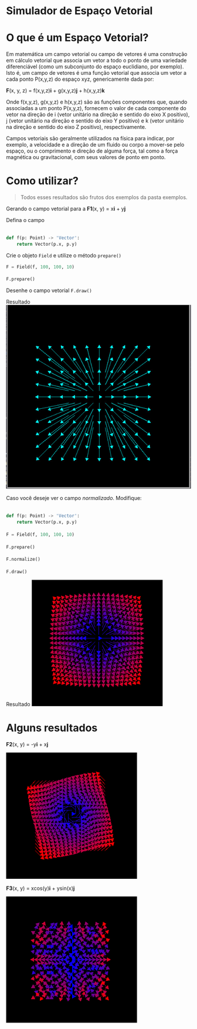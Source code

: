# Simulador de Espaço Vetorial

# O que é um Espaço Vetorial?

Em matemática um campo vetorial ou campo de vetores é uma construção em cálculo vetorial que associa um vetor a todo o ponto de uma variedade diferenciável (como um subconjunto do espaço euclidiano, por exemplo). Isto é, um campo de vetores é uma função vetorial que associa um vetor a cada ponto P(x,y,z) do espaço xyz, genericamente dada por:

**F**(x, y, z) = f(x,y,z)**i** + g(x,y,z)**j** + h(x,y,z)**k**

Onde f(x,y,z), g(x,y,z) e h(x,y,z) são as funções componentes que, quando associadas a um ponto P(x,y,z), fornecem o valor de cada componente do vetor na direção de i (vetor unitário na direção e sentido do eixo X positivo), j (vetor unitário na direção e sentido do eixo Y positivo) e k (vetor unitário na direção e sentido do eixo Z positivo), respectivamente.

Campos vetoriais são geralmente utilizados na física para indicar, por exemplo, a velocidade e a direção de um fluido ou corpo a mover-se pelo espaço, ou o comprimento e direção de alguma força, tal como a força magnética ou gravitacional, com seus valores de ponto em ponto. 

# Como utilizar?

> Todos esses resultados são frutos dos exemplos da pasta exemplos.

Gerando o campo vetorial para a **F1**(x, y) = x**i** + y**j**

Defina o campo
```python

def f(p: Point) -> 'Vector':
    return Vector(p.x, p.y)
```

Crie o objeto `Field` e utilize o método `prepare()`
```python
F = Field(f, 100, 100, 10)

F.prepare()
```

Desenhe o campo vetorial
`F.draw()`

Resultado
![Resultado 1](./assets/F1.jpeg)

Caso você deseje ver o campo _normalizado_. Modifique:

```python

def f(p: Point) -> 'Vector':
    return Vector(p.x, p.y)

F = Field(f, 100, 100, 10)

F.prepare()

F.normalize()

F.draw()

```

Resultado
![Resultado 1 normalizado](./assets/F1.normalizado.png)

# Alguns resultados

**F2**(x, y) = -y**i** + x**j** 

![Resultado 2 normalizado](./assets/F2.normalizado.png)

**F3**(x, y) = xcos(y)**i** + ysin(x)**j** 

![Resultado 3 normalizado](./assets/F3.normalizado.png)